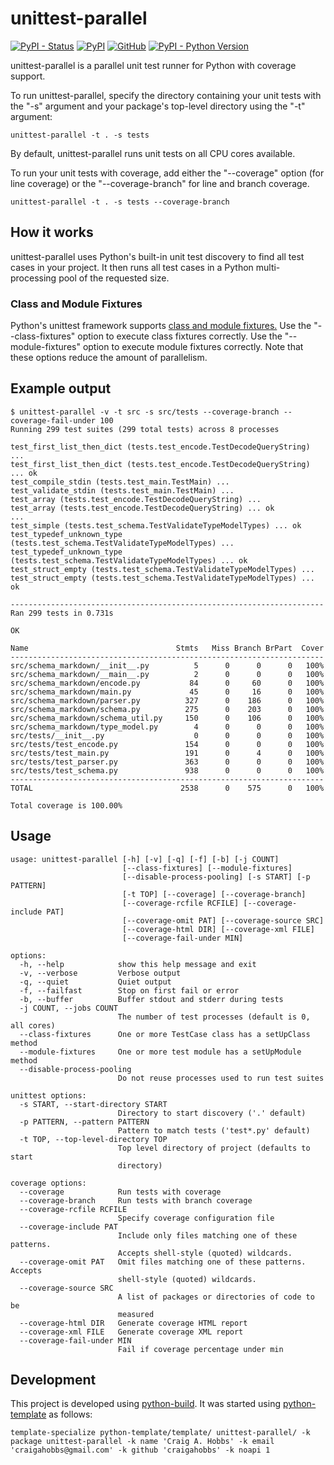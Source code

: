 # unittest-parallel

[![PyPI - Status](https://img.shields.io/pypi/status/unittest-parallel)](https://pypi.org/project/unittest-parallel/)
[![PyPI](https://img.shields.io/pypi/v/unittest-parallel)](https://pypi.org/project/unittest-parallel/)
[![GitHub](https://img.shields.io/github/license/craigahobbs/unittest-parallel)](https://github.com/craigahobbs/unittest-parallel/blob/main/LICENSE)
[![PyPI - Python Version](https://img.shields.io/pypi/pyversions/unittest-parallel)](https://pypi.org/project/unittest-parallel/)

unittest-parallel is a parallel unit test runner for Python with coverage support.

To run unittest-parallel, specify the directory containing your unit tests with the "-s" argument
and your package's top-level directory using the "-t" argument:

```
unittest-parallel -t . -s tests
```

By default, unittest-parallel runs unit tests on all CPU cores available.

To run your unit tests with coverage, add either the "--coverage" option (for line coverage) or the
"--coverage-branch" for line and branch coverage.

```
unittest-parallel -t . -s tests --coverage-branch
```


## How it works

unittest-parallel uses Python's built-in unit test discovery to find all test cases in your project.
It then runs all test cases in a Python multi-processing pool of the requested size.

### Class and Module Fixtures

Python's unittest framework supports
[class and module fixtures.](https://docs.python.org/3/library/unittest.html#class-and-module-fixtures)
Use the "--class-fixtures" option to execute class fixtures correctly. Use the "--module-fixtures"
option to execute module fixtures correctly. Note that these options reduce the amount of
parallelism.


## Example output

```
$ unittest-parallel -v -t src -s src/tests --coverage-branch --coverage-fail-under 100
Running 299 test suites (299 total tests) across 8 processes

test_first_list_then_dict (tests.test_encode.TestDecodeQueryString) ...
test_first_list_then_dict (tests.test_encode.TestDecodeQueryString) ... ok
test_compile_stdin (tests.test_main.TestMain) ...
test_validate_stdin (tests.test_main.TestMain) ...
test_array (tests.test_encode.TestDecodeQueryString) ...
test_array (tests.test_encode.TestDecodeQueryString) ... ok
...
test_simple (tests.test_schema.TestValidateTypeModelTypes) ... ok
test_typedef_unknown_type (tests.test_schema.TestValidateTypeModelTypes) ...
test_typedef_unknown_type (tests.test_schema.TestValidateTypeModelTypes) ... ok
test_struct_empty (tests.test_schema.TestValidateTypeModelTypes) ...
test_struct_empty (tests.test_schema.TestValidateTypeModelTypes) ... ok

----------------------------------------------------------------------
Ran 299 tests in 0.731s

OK

Name                                 Stmts   Miss Branch BrPart  Cover
----------------------------------------------------------------------
src/schema_markdown/__init__.py          5      0      0      0   100%
src/schema_markdown/__main__.py          2      0      0      0   100%
src/schema_markdown/encode.py           84      0     60      0   100%
src/schema_markdown/main.py             45      0     16      0   100%
src/schema_markdown/parser.py          327      0    186      0   100%
src/schema_markdown/schema.py          275      0    203      0   100%
src/schema_markdown/schema_util.py     150      0    106      0   100%
src/schema_markdown/type_model.py        4      0      0      0   100%
src/tests/__init__.py                    0      0      0      0   100%
src/tests/test_encode.py               154      0      0      0   100%
src/tests/test_main.py                 191      0      4      0   100%
src/tests/test_parser.py               363      0      0      0   100%
src/tests/test_schema.py               938      0      0      0   100%
----------------------------------------------------------------------
TOTAL                                 2538      0    575      0   100%

Total coverage is 100.00%
```


## Usage

```
usage: unittest-parallel [-h] [-v] [-q] [-f] [-b] [-j COUNT]
                         [--class-fixtures] [--module-fixtures]
                         [--disable-process-pooling] [-s START] [-p PATTERN]
                         [-t TOP] [--coverage] [--coverage-branch]
                         [--coverage-rcfile RCFILE] [--coverage-include PAT]
                         [--coverage-omit PAT] [--coverage-source SRC]
                         [--coverage-html DIR] [--coverage-xml FILE]
                         [--coverage-fail-under MIN]

options:
  -h, --help            show this help message and exit
  -v, --verbose         Verbose output
  -q, --quiet           Quiet output
  -f, --failfast        Stop on first fail or error
  -b, --buffer          Buffer stdout and stderr during tests
  -j COUNT, --jobs COUNT
                        The number of test processes (default is 0, all cores)
  --class-fixtures      One or more TestCase class has a setUpClass method
  --module-fixtures     One or more test module has a setUpModule method
  --disable-process-pooling
                        Do not reuse processes used to run test suites

unittest options:
  -s START, --start-directory START
                        Directory to start discovery ('.' default)
  -p PATTERN, --pattern PATTERN
                        Pattern to match tests ('test*.py' default)
  -t TOP, --top-level-directory TOP
                        Top level directory of project (defaults to start
                        directory)

coverage options:
  --coverage            Run tests with coverage
  --coverage-branch     Run tests with branch coverage
  --coverage-rcfile RCFILE
                        Specify coverage configuration file
  --coverage-include PAT
                        Include only files matching one of these patterns.
                        Accepts shell-style (quoted) wildcards.
  --coverage-omit PAT   Omit files matching one of these patterns. Accepts
                        shell-style (quoted) wildcards.
  --coverage-source SRC
                        A list of packages or directories of code to be
                        measured
  --coverage-html DIR   Generate coverage HTML report
  --coverage-xml FILE   Generate coverage XML report
  --coverage-fail-under MIN
                        Fail if coverage percentage under min
```


## Development

This project is developed using [python-build](https://github.com/craigahobbs/python-build#readme). It was started
using [python-template](https://github.com/craigahobbs/python-template#readme) as follows:

```
template-specialize python-template/template/ unittest-parallel/ -k package unittest-parallel -k name 'Craig A. Hobbs' -k email 'craigahobbs@gmail.com' -k github 'craigahobbs' -k noapi 1
```
